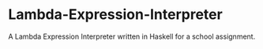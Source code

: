 # Lambda-Expression-Interpreter
A Lambda Expression Interpreter written in Haskell for a school assignment.
